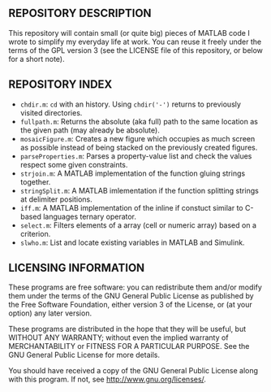 REPOSITORY DESCRIPTION
----------------------

This repository will contain small (or quite big) pieces of MATLAB code I 
wrote to simplify my everyday life at work. You can reuse it freely under
the terms of the GPL version 3 (see the LICENSE file of this repository,
or below for a short note).

REPOSITORY INDEX
----------------

- `chdir.m`: `cd` with an history. Using `chdir('-')` returns to 
previously visited directories.
- `fullpath.m`: Returns the absolute (aka full) path to the same 
location as the given path (may already be absolute).
- `mosaicFigure.m`: Creates a new figure which occupies as much screen 
as possible instead of being stacked on the previously created figures.
- `parseProperties.m`: Parses a property-value list and check the values 
respect some given constraints.
- `strjoin.m`: A MATLAB implementation of the function gluing strings 
together.
- `stringSplit.m`: A MATLAB imlementation if the function splitting 
strings at delimiter positions.
- `iff.m`: A MATLAB implementation of the inline if constuct similar to
C-based languages ternary operator.
- `select.m`: Filters elements of a array (cell or numeric array) based on 
a criterion.
- `slwho.m`: List and locate existing variables in MATLAB and Simulink.

LICENSING INFORMATION
---------------------
These programs are free software: you can redistribute them and/or modify
them under the terms of the GNU General Public License as published by
the Free Software Foundation, either version 3 of the License, or
(at your option) any later version.

These programs are distributed in the hope that they will be useful,
but WITHOUT ANY WARRANTY; without even the implied warranty of
MERCHANTABILITY or FITNESS FOR A PARTICULAR PURPOSE.  See the
GNU General Public License for more details.

You should have received a copy of the GNU General Public License
along with this program.  If not, see <http://www.gnu.org/licenses/>.
